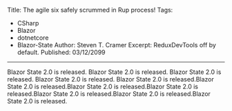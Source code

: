 Title: The agile six safely scrummed in Rup process!
Tags: 
  - CSharp 
  - Blazor 
  - dotnetcore 
  - Blazor-State
Author: Steven T. Cramer
Excerpt: ReduxDevTools off by default. 
Published: 03/12/2099
---

Blazor State 2.0 is released. Blazor State 2.0 is released. Blazor State 2.0 is released. Blazor State 2.0 is released. Blazor State 2.0 is released.Blazor State 2.0 is released.Blazor State 2.0 is released.Blazor State 2.0 is released.Blazor State 2.0 is released.Blazor State 2.0 is released.Blazor State 2.0 is released.

